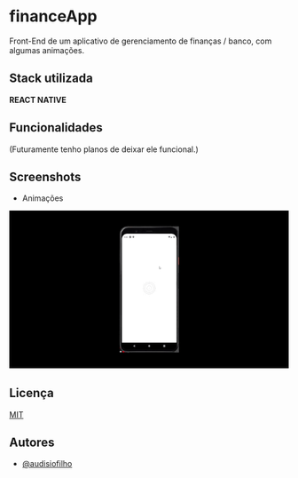 

# financeApp

Front-End de um aplicativo de gerenciamento de finanças / banco, com algumas animações.


## Stack utilizada

**REACT NATIVE**


## Funcionalidades

(Futuramente tenho planos de deixar ele funcional.)

## Screenshots

- Animações

<p align="center">
  <img src="./assets/pre.gif" alt="logo.png"/>
</p>


## Licença

[MIT](https://choosealicense.com/licenses/mit/)

## Autores

- [@audisiofilho](https://github.com/audisiofilho)

